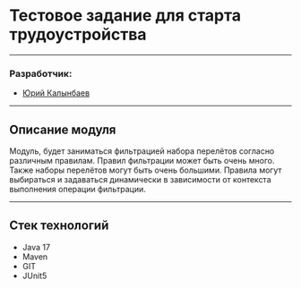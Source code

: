 
# Тестовое задание для старта трудоустройства

---
### Разработчик:
- [Юрий Калынбаев](https://github.com/YURIYKALYNBAEV)

---
## Описание модуля
Модуль, будет заниматься фильтрацией набора перелётов согласно различным правилам.
Правил фильтрации может быть очень много. Также наборы перелётов могут быть очень большими.
Правила могут выбираться и задаваться динамически в зависимости от контекста выполнения операции фильтрации.

---
## Стек технологий
   - Java 17
   - Maven
   - GIT
   - JUnit5

